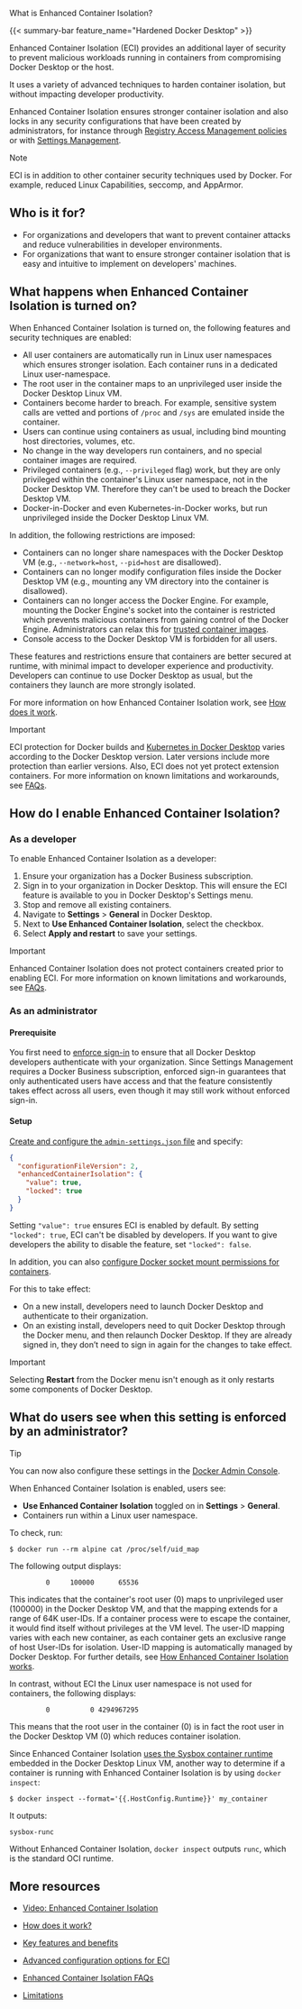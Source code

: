 What is Enhanced Container Isolation?


{{< summary-bar feature_name="Hardened Docker Desktop" >}}

Enhanced Container Isolation (ECI) provides an additional layer of security to prevent malicious workloads running in containers from compromising Docker Desktop or the host.

It uses a variety of advanced techniques to harden container isolation, but without impacting developer productivity.

Enhanced Container Isolation ensures stronger container isolation and also locks in any security configurations that have been created by administrators, for instance through [Registry Access Management policies](/manuals/enterprise/security/hardened-desktop/registry-access-management.md) or with [Settings Management](../settings-management/_index.md).

> [!NOTE]
>
> ECI is in addition to other container security techniques used by Docker. For example, reduced Linux Capabilities, seccomp, and AppArmor.

## Who is it for?

- For organizations and developers that want to prevent container attacks and reduce vulnerabilities in developer environments.
- For organizations that want to ensure stronger container isolation that is easy and intuitive to implement on developers' machines.

## What happens when Enhanced Container Isolation is turned on?

When Enhanced Container Isolation is turned on, the following features and security techniques are enabled:

- All user containers are automatically run in Linux user namespaces which ensures stronger isolation. Each container runs in a dedicated Linux user-namespace.
- The root user in the container maps to an unprivileged user inside the Docker Desktop Linux VM.
- Containers become harder to breach. For example, sensitive system calls are vetted and portions of `/proc` and `/sys` are emulated inside the container.
- Users can continue using containers as usual, including bind mounting host directories, volumes, etc.
- No change in the way developers run containers, and no special container images are required.
- Privileged containers (e.g., `--privileged` flag) work, but they are only privileged within the container's Linux user namespace, not in the Docker Desktop VM. Therefore they can't be used to breach the Docker Desktop VM.
- Docker-in-Docker and even Kubernetes-in-Docker works, but run unprivileged inside the Docker Desktop Linux VM.

In addition, the following restrictions are imposed:

- Containers can no longer share namespaces with the Docker Desktop VM (e.g., `--network=host`, `--pid=host` are disallowed).
- Containers can no longer modify configuration files inside the Docker Desktop VM (e.g., mounting any VM directory into the container is disallowed).
- Containers can no longer access the Docker Engine. For example, mounting the Docker Engine's socket into the container is restricted which prevents malicious containers from gaining control of the Docker Engine. Administrators can relax this for [trusted container images](config.md).
- Console access to the Docker Desktop VM is forbidden for all users.

These features and restrictions ensure that containers are better secured at runtime, with minimal impact to developer experience and productivity. Developers can continue to use Docker Desktop as usual, but the containers they launch are more strongly isolated.

For more information on how Enhanced Container Isolation work, see [How does it work](how-eci-works.md).

> [!IMPORTANT]
>
> ECI protection for Docker builds and [Kubernetes in Docker Desktop](/manuals/desktop/features/kubernetes.md) varies according to the
> Docker Desktop version. Later versions include more protection than earlier versions. Also, ECI does not yet
> protect extension containers. For more information on known limitations and workarounds, see [FAQs](faq.md).

## How do I enable Enhanced Container Isolation?

### As a developer

To enable Enhanced Container Isolation as a developer:
1. Ensure your organization has a Docker Business subscription.
2. Sign in to your organization in Docker Desktop. This will ensure the ECI feature is available to you in Docker Desktop's Settings menu.
3. Stop and remove all existing containers.
4. Navigate to **Settings** > **General** in Docker Desktop.
5. Next to **Use Enhanced Container Isolation**, select the checkbox.
6. Select **Apply and restart** to save your settings.

> [!IMPORTANT]
>
> Enhanced Container Isolation does not protect containers created prior to enabling ECI. For more information on known limitations and workarounds, see [FAQs](faq.md).

### As an administrator

#### Prerequisite

You first need to [enforce sign-in](/manuals/enterprise/security/enforce-sign-in/_index.md) to ensure that all Docker Desktop developers authenticate with your organization. Since Settings Management requires a Docker Business subscription, enforced sign-in guarantees that only authenticated users have access and that the feature consistently takes effect across all users, even though it may still work without enforced sign-in.

#### Setup

[Create and configure the `admin-settings.json` file](/manuals/enterprise/security/hardened-desktop/settings-management/configure-json-file.md) and specify:

```json
{
  "configurationFileVersion": 2,
  "enhancedContainerIsolation": {
    "value": true,
    "locked": true
  }
}
```

Setting `"value": true` ensures ECI is enabled by default. By
setting `"locked": true`, ECI can't be disabled by
developers. If you want to give developers the ability to disable the feature,
set `"locked": false`.

In addition, you can also [configure Docker
socket mount permissions for containers](config.md).

For this to take effect:

- On a new install, developers need to launch Docker Desktop and authenticate to their organization.
- On an existing install, developers need to quit Docker Desktop through the Docker menu, and then relaunch Docker Desktop. If they are already signed in, they don’t need to sign in again for the changes to take effect.

> [!IMPORTANT]
>
> Selecting **Restart** from the Docker menu isn't enough as it only restarts some components of Docker Desktop.

## What do users see when this setting is enforced by an administrator?

> [!TIP]
>
> You can now also configure these settings in the [Docker Admin Console](/manuals/enterprise/security/hardened-desktop/settings-management/configure-admin-console.md).

When Enhanced Container Isolation is enabled, users see:
- **Use Enhanced Container Isolation** toggled on in **Settings** > **General**.
- Containers run within a Linux user namespace.

To check, run:

```console
$ docker run --rm alpine cat /proc/self/uid_map
```

The following output displays:

```text
         0     100000      65536
```

This indicates that the container's root user (0) maps to unprivileged user
(100000) in the Docker Desktop VM, and that the mapping extends for a range of
64K user-IDs. If a container process were to escape the container, it would
find itself without privileges at the VM level. The user-ID mapping varies with
each new container, as each container gets an exclusive range of host User-IDs
for isolation. User-ID mapping is automatically managed by Docker Desktop. For
further details, see [How Enhanced Container Isolation works](how-eci-works.md).

In contrast, without ECI the Linux user namespace is not used for containers, the following displays:

```text
         0          0 4294967295
```

This means that the root user in the container (0) is in fact the root user in the Docker Desktop VM (0) which reduces container isolation.

Since Enhanced Container Isolation [uses the Sysbox container runtime](how-eci-works.md) embedded in the Docker Desktop Linux VM, another way to determine if a container is running with Enhanced Container Isolation is by using `docker inspect`:

```console
$ docker inspect --format='{{.HostConfig.Runtime}}' my_container
```

It outputs:

```text
sysbox-runc
```

Without Enhanced Container Isolation, `docker inspect` outputs `runc`, which is the standard OCI runtime.

## More resources

- [Video: Enhanced Container Isolation](https://www.youtube.com/watch?v=oA1WQZWnTAk)



- [How does it work?](https://docs.docker.com/enterprise/security/hardened-desktop/enhanced-container-isolation/how-eci-works/)

- [Key features and benefits](https://docs.docker.com/enterprise/security/hardened-desktop/enhanced-container-isolation/features-benefits/)

- [Advanced configuration options for ECI](https://docs.docker.com/enterprise/security/hardened-desktop/enhanced-container-isolation/config/)

- [Enhanced Container Isolation FAQs](https://docs.docker.com/enterprise/security/hardened-desktop/enhanced-container-isolation/faq/)

- [Limitations](https://docs.docker.com/enterprise/security/hardened-desktop/enhanced-container-isolation/limitations/)
